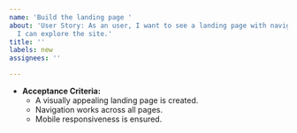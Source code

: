 ```yaml
---
name: 'Build the landing page '
about: 'User Story: As an user, I want to see a landing page with navigation so that
  I can explore the site.'
title: ''
labels: new
assignees: ''

---
```


- **Acceptance Criteria:**  
  - A visually appealing landing page is created.  
  - Navigation works across all pages.  
  - Mobile responsiveness is ensured.
